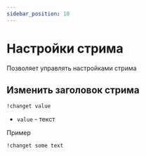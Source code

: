 ```yaml
---
sidebar_position: 10
---
```


# Настройки стрима
Позволяет управлять настройками стрима

## Изменить заголовок стрима
`!changet value`
- `value` - текст

Пример
```
!changet some text
```
